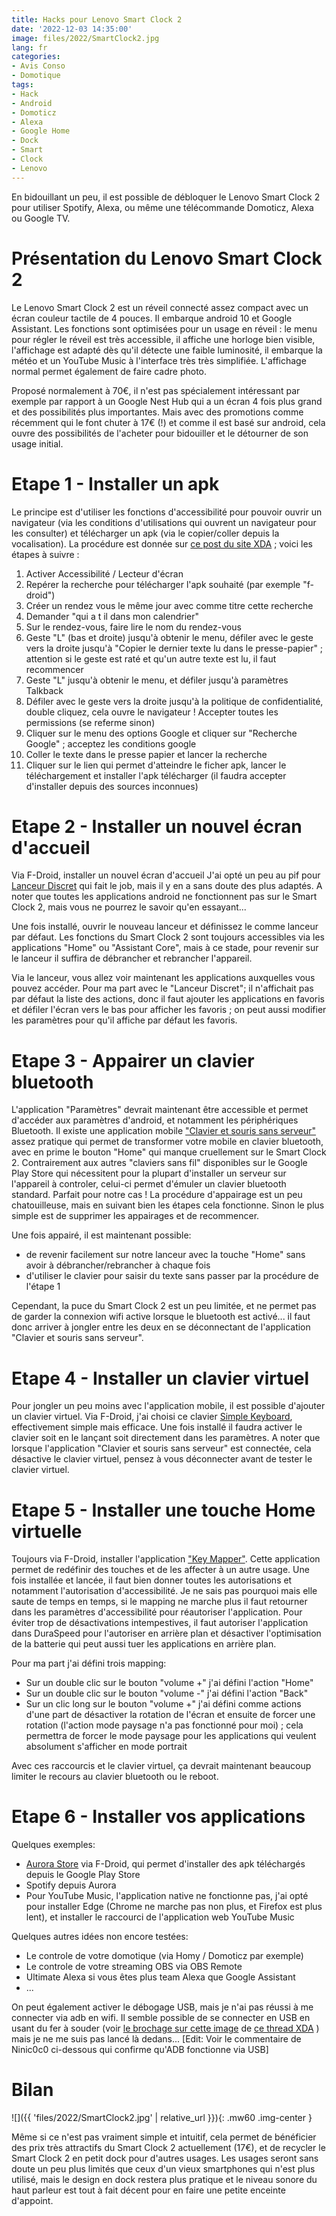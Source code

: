 ```yaml
---
title: Hacks pour Lenovo Smart Clock 2
date: '2022-12-03 14:35:00'
image: files/2022/SmartClock2.jpg
lang: fr
categories:
- Avis Conso
- Domotique
tags:
- Hack
- Android
- Domoticz
- Alexa
- Google Home
- Dock
- Smart
- Clock
- Lenovo
---
```


En bidouillant un peu, il est possible de débloquer le Lenovo Smart Clock 2 pour utiliser Spotify, Alexa, ou même une télécommande Domoticz, Alexa ou Google TV.

# Présentation du Lenovo Smart Clock 2
Le Lenovo Smart Clock 2 est un réveil connecté assez compact avec un écran couleur tactile de 4 pouces. Il embarque android 10 et Google Assistant.  Les fonctions sont optimisées pour un usage en réveil : le menu pour régler le réveil est très accessible, il affiche une horloge bien visible, l'affichage est adapté dès qu'il détecte une faible luminosité, il embarque la météo et un YouTube Music à l'interface très très simplifiée. L'affichage normal permet également de faire cadre photo.

Proposé normalement à 70€, il n'est pas spécialement intéressant par exemple par rapport à un Google Nest Hub qui a un écran 4 fois plus grand et des possibilités plus importantes. Mais avec des promotions comme récemment qui le font chuter à 17€ (!) et comme il est basé sur android, cela ouvre des possibilités de l'acheter pour bidouiller et le détourner de son usage initial.

# Etape 1 - Installer un apk
Le principe est d'utiliser les fonctions d'accessibilité pour pouvoir ouvrir un navigateur (via les conditions d'utilisations qui ouvrent un navigateur pour les consulter) et télécharger un apk (via le copier/coller depuis la vocalisation). La procédure est donnée sur [ce post du site XDA](https://forum.xda-developers.com/t/guide-installing-android-apps-on-the-lenovo-smart-clock-2.4393271/) ; voici les étapes à suivre :

1. Activer Accessibilité / Lecteur d'écran
2. Repérer la recherche pour télécharger l'apk souhaité (par exemple "f-droid")
3. Créer un rendez vous le même jour avec comme titre cette recherche
4. Demander "qui a t il dans mon calendrier"
5. Sur le rendez-vous, faire lire le nom du rendez-vous
6. Geste "L" (bas et droite) jusqu'à obtenir le menu, défiler avec le geste vers la droite jusqu'à "Copier le dernier texte lu dans le presse-papier" ; attention si le geste est raté et qu'un autre texte est lu, il faut recommencer 
7. Geste "L" jusqu'à obtenir le menu, et défiler jusqu'à paramètres Talkback
8. Défiler avec le geste vers la droite jusqu'à la politique de confidentialité, double cliquez, cela ouvre le navigateur !  Accepter toutes les permissions (se referme sinon)
9. Cliquer sur le menu des options Google et cliquer sur "Recherche Google" ; acceptez les conditions google
10. Coller le texte dans le presse papier et lancer la recherche
11. Cliquer sur le lien qui permet d'atteindre le ficher apk, lancer le téléchargement et installer l'apk télécharger (il faudra accepter d'installer depuis des sources inconnues)

# Etape 2 - Installer un nouvel écran d'accueil
Via F-Droid, installer un nouvel écran d'accueil J'ai opté un peu au pif pour [Lanceur Discret](https://f-droid.org/fr/packages/com.vincent_falzon.discreetlauncher/) qui fait le job, mais il y en a sans doute des plus adaptés. A noter que toutes les applications android ne fonctionnent pas sur le Smart Clock 2, mais vous ne pourrez le savoir qu'en essayant...

Une fois installé, ouvrir le nouveau lanceur et définissez le comme lanceur par défaut. Les fonctions du Smart Clock 2 sont toujours accessibles via les applications "Home" ou "Assistant Core", mais à ce stade, pour revenir sur le lanceur il suffira de débrancher et rebrancher l'appareil.

Via le lanceur, vous allez voir maintenant les applications auxquelles vous pouvez accéder. Pour ma part avec le "Lanceur Discret"; il n'affichait pas par défaut la liste des actions, donc il faut ajouter les applications en favoris et défiler l'écran vers le bas pour afficher les favoris ; on peut aussi modifier les paramètres pour qu'il affiche par défaut les favoris. 



# Etape 3 - Appairer un clavier bluetooth

L'application "Paramètres" devrait maintenant être accessible et permet d'accéder aux paramètres d'android, et notamment les périphériques Bluetooth. Il existe une application mobile ["Clavier et souris sans serveur"](https://play.google.com/store/apps/details?id=io.appground.blek)  assez pratique qui permet de transformer votre mobile en clavier bluetooth, avec en prime le bouton "Home" qui manque cruellement sur le Smart Clock 2. Contrairement aux autres "claviers sans fil" disponibles sur le Google Play Store qui nécessitent pour la plupart d'installer un serveur sur l'appareil à controler, celui-ci permet d'émuler un clavier bluetooth standard. Parfait pour notre cas ! La procédure d'appairage est un peu chatouilleuse, mais en suivant bien les étapes cela fonctionne. Sinon le plus simple est de supprimer les appairages et de recommencer.

Une fois appairé, il est maintenant possible:
- de revenir facilement sur notre lanceur avec la touche "Home" sans avoir à débrancher/rebrancher à chaque fois
- d'utiliser le clavier pour saisir du texte sans passer par la procédure de l'étape 1

Cependant, la puce du Smart Clock 2 est un peu limitée, et ne permet pas de garder la connexion wifi active lorsque le bluetooth est activé... il faut donc arriver à jongler entre les deux en se déconnectant de l'application "Clavier et souris sans serveur".

# Etape 4 - Installer un clavier virtuel

Pour jongler un peu moins avec l'application mobile, il est possible d'ajouter un clavier virtuel. Via F-Droid, j'ai choisi ce clavier [Simple Keyboard](https://f-droid.org/fr/packages/rkr.simplekeyboard.inputmethod/), effectivement simple mais efficace. Une fois installé il faudra activer le clavier soit en le lançant soit directement dans les paramètres. A noter que lorsque l'application "Clavier et souris sans serveur" est connectée, cela désactive le clavier virtuel, pensez à vous déconnecter avant de tester le clavier virtuel.

# Etape 5 - Installer une touche Home virtuelle
Toujours via F-Droid, installer l'application ["Key Mapper"](https://f-droid.org/fr/packages/io.github.sds100.keymapper/). Cette application permet de redéfinir des touches et de les affecter à un autre usage. Une fois installée et lancée, il faut bien donner toutes les autorisations et notamment l'autorisation d'accessibilité. Je ne sais pas pourquoi mais elle saute de temps en temps, si le mapping ne marche plus il faut retourner dans les paramètres d'accessibilité pour réautoriser l'application. Pour éviter trop de désactivations intempestives, il faut autoriser l'application dans DuraSpeed pour l'autoriser en arrière plan et désactiver l'optimisation de la batterie qui peut aussi tuer les applications en arrière plan.

Pour ma part j'ai défini trois mapping:
- Sur un double clic sur le bouton "volume +" j'ai défini l'action "Home"
- Sur un double clic sur le bouton "volume -" j'ai défini l'action "Back"
- Sur un clic long sur le bouton "volume +" j'ai défini comme actions d'une part de désactiver la rotation de l'écran et ensuite de forcer une rotation (l'action mode paysage n'a pas fonctionné pour moi) ; cela permettra de forcer le mode paysage pour les applications qui veulent absolument s'afficher en mode portrait

Avec ces raccourcis et le clavier virtuel, ça devrait maintenant beaucoup limiter le recours au clavier bluetooth ou le reboot.

# Etape 6 - Installer vos applications

Quelques exemples:
- [Aurora Store](https://f-droid.org/fr/packages/com.aurora.store/) via F-Droid, qui permet d'installer des apk téléchargés depuis le Google Play Store
- Spotify depuis Aurora
- Pour YouTube Music, l'application native ne fonctionne pas, j'ai opté pour installer Edge (Chrome ne marche pas non plus, et Firefox est plus lent), et installer le raccourci de l'application web YouTube Music


Quelques autres idées non encore testées:
- Le controle de votre domotique (via Homy / Domoticz par exemple)
- Le controle de votre streaming OBS via OBS Remote
- Ultimate Alexa si vous êtes plus team Alexa que Google Assistant
- ...

On peut également activer le débogage USB, mais je n'ai pas réussi à me connecter via adb en wifi. Il semble possible de se connecter en USB en usant du fer à souder (voir [le brochage sur cette image](https://forum.xda-developers.com/attachments/pxl_20211213_060806763-jpg.5481123/) de [ce thread XDA](https://forum.xda-developers.com/t/lets-get-started-on-the-lenovo-smart-clock-2.4374455/) ) mais je ne me suis pas lancé là dedans...  [Edit: Voir le commentaire de Ninic0c0 ci-dessous qui confirme qu'ADB fonctionne via USB]


# Bilan
![]({{ 'files/2022/SmartClock2.jpg' | relative_url }}){: .mw60 .img-center }

Même si ce n'est pas vraiment simple et intuitif, cela permet de bénéficier des prix très attractifs du Smart Clock 2 actuellement (17€), et de recycler le Smart Clock 2 en petit dock pour d'autres usages. Les usages seront sans doute un peu plus limités que ceux d'un vieux smartphones qui n'est plus utilisé, mais le design en dock restera plus pratique et le niveau sonore du haut parleur est tout à fait décent pour en faire une petite enceinte d'appoint.
